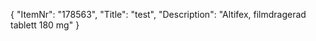 {
  "ItemNr": "178563",
  "Title": "test",
  "Description": "Altifex, filmdragerad tablett 180 mg"
}